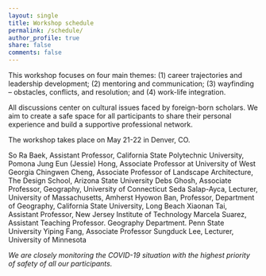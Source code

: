 ```yaml
---
layout: single
title: Workshop schedule
permalink: /schedule/
author_profile: true
share: false
comments: false
---
```



This workshop focuses on four main themes: 
(1) career trajectories and leadership development; 
(2) mentoring and communication; 
(3) wayfinding – obstacles, conflicts, and resolution; and 
(4) work-life integration. 

All discussions center on cultural issues faced by foreign-born scholars. We aim to create a safe space for all participants to share their personal experience and build a supportive professional network. 

The workshop takes place on May 21-22 in Denver, CO. 

So Ra Baek,	Assistant Professor, California State Polytechnic University, Pomona
Jung Eun (Jessie) Hong,	Associate Professor at University of West Georgia
Chingwen Cheng,	Associate Professor of Landscape Architecture, The Design School, Arizona State University 
Debs Ghosh,	Associate Professor, Geography, University of Connecticut
Seda Salap-Ayca,	Lecturer, University of Massachusetts, Amherst
Hyowon Ban,	Professor, Department of Geography, California State University, Long Beach
Xiaonan Tai,	Assistant Professor, New Jersey Institute of Technology
Marcela Suarez,	Assistant Teaching Professor. Geography Department. Penn State University
Yiping Fang,	Associate Professor
Sungduck Lee,	Lecturer, University of Minnesota

_We are closely monitoring the COVID-19 situation with the highest priority of safety of all our participants._

